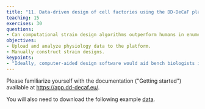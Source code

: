 ```yaml
---
title: "11. Data-driven design of cell factories using the DD-DeCaF platform"
teaching: 15
exercises: 30
questions:
- Can computational strain design algorithms outperform humans in enumerating promising strategies using metabolic models?
objectives:
- Upload and analyze physiology data to the platform.
- Manually construct strain designs.
keypoints:
- "Ideally, computer-aided design software would aid bench biologists in cell factory engineering. Existing software is still not on par with programming libraries such as cameo and cobrapy in terms of features and flexibility."
---
```


Please familiarize yourself with the documentation ("Getting started") available at <https://app.dd-decaf.eu/>. 

You will also need to download the following example [data](../data/workshop-dddecaf-example-data.zip).



